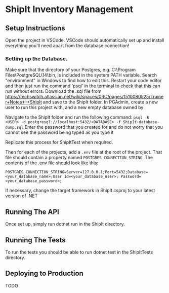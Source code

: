 # ShipIt Inventory Management

## Setup Instructions
Open the project in VSCode.
VSCode should automatically set up and install everything you'll need apart from the database connection!

### Setting up the Database.
Make sure that the directory of your Postgres, e.g. C:\Program Files\PostgreSQL\14\bin, is included in the system PATH variable. Search "environment" in Windows to find how to edit this.
Restart your code editor and then just run the command 'psql' in the terminal to check that this can run without errors.
Download the .sql file from https://techswitch.atlassian.net/wiki/spaces/0RC/pages/1510080525/Trainer+Notes+-+ShipIt and save to the ShipIt folder.
In PGAdmin, create a new user <USER> to run this project with, and a new empty database <DATABASE> owned by <USER>

Navigate to the ShipIt folder and run the following command: 
```psql -U <USER> -d postgresql://localhost:5432/<DATABASE> -f ShipIt-database-dump.sql```
Enter the password that you created for <USER> and do not worry that you cannot see the password being typed as you type it

Replicate this process for ShipItTest when required.

Then for each of the projects, add a `.env` file at the root of the project.
That file should contain a property named `POSTGRES_CONNECTION_STRING`.
The contents of the .env file should look like this:
```
POSTGRES_CONNECTION_STRING=Server=127.0.0.1;Port=5432;Database=<your_database_name>;User Id=<your_database_user>; Password=<your_database_password>;
```

If necessary, change the target framework in ShipIt.csproj to your latest version of .NET

## Running The API
Once set up, simply run dotnet run in the ShipIt directory.

## Running The Tests
To run the tests you should be able to run dotnet test in the ShipItTests directory.

## Deploying to Production
TODO
